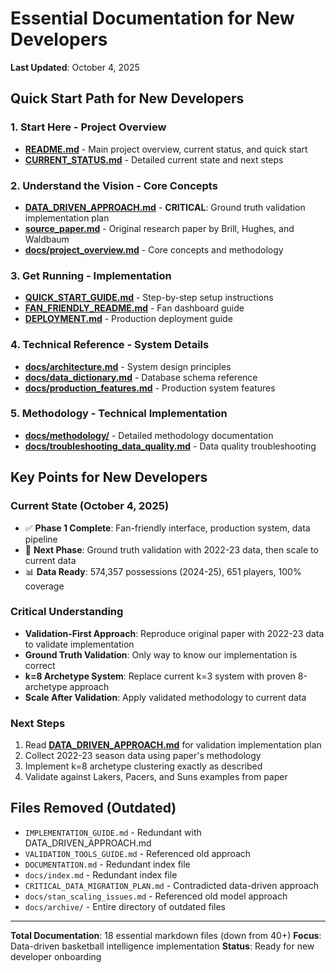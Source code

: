 # Essential Documentation for New Developers

**Last Updated**: October 4, 2025

## Quick Start Path for New Developers

### 1. **Start Here** - Project Overview
- **[README.md](README.md)** - Main project overview, current status, and quick start
- **[CURRENT_STATUS.md](CURRENT_STATUS.md)** - Detailed current state and next steps

### 2. **Understand the Vision** - Core Concepts  
- **[DATA_DRIVEN_APPROACH.md](DATA_DRIVEN_APPROACH.md)** - **CRITICAL**: Ground truth validation implementation plan
- **[source_paper.md](source_paper.md)** - Original research paper by Brill, Hughes, and Waldbaum
- **[docs/project_overview.md](docs/project_overview.md)** - Core concepts and methodology

### 3. **Get Running** - Implementation
- **[QUICK_START_GUIDE.md](QUICK_START_GUIDE.md)** - Step-by-step setup instructions
- **[FAN_FRIENDLY_README.md](FAN_FRIENDLY_README.md)** - Fan dashboard guide
- **[DEPLOYMENT.md](DEPLOYMENT.md)** - Production deployment guide

### 4. **Technical Reference** - System Details
- **[docs/architecture.md](docs/architecture.md)** - System design principles
- **[docs/data_dictionary.md](docs/data_dictionary.md)** - Database schema reference
- **[docs/production_features.md](docs/production_features.md)** - Production system features

### 5. **Methodology** - Technical Implementation
- **[docs/methodology/](docs/methodology/)** - Detailed methodology documentation
- **[docs/troubleshooting_data_quality.md](docs/troubleshooting_data_quality.md)** - Data quality troubleshooting

## Key Points for New Developers

### **Current State** (October 4, 2025)
- ✅ **Phase 1 Complete**: Fan-friendly interface, production system, data pipeline
- 🎯 **Next Phase**: Ground truth validation with 2022-23 data, then scale to current data
- 📊 **Data Ready**: 574,357 possessions (2024-25), 651 players, 100% coverage

### **Critical Understanding**
- **Validation-First Approach**: Reproduce original paper with 2022-23 data to validate implementation
- **Ground Truth Validation**: Only way to know our implementation is correct
- **k=8 Archetype System**: Replace current k=3 system with proven 8-archetype approach
- **Scale After Validation**: Apply validated methodology to current data

### **Next Steps**
1. Read **[DATA_DRIVEN_APPROACH.md](DATA_DRIVEN_APPROACH.md)** for validation implementation plan
2. Collect 2022-23 season data using paper's methodology
3. Implement k=8 archetype clustering exactly as described
4. Validate against Lakers, Pacers, and Suns examples from paper

## Files Removed (Outdated)
- `IMPLEMENTATION_GUIDE.md` - Redundant with DATA_DRIVEN_APPROACH.md
- `VALIDATION_TOOLS_GUIDE.md` - Referenced old approach
- `DOCUMENTATION.md` - Redundant index file
- `docs/index.md` - Redundant index file
- `CRITICAL_DATA_MIGRATION_PLAN.md` - Contradicted data-driven approach
- `docs/stan_scaling_issues.md` - Referenced old model approach
- `docs/archive/` - Entire directory of outdated files

---

**Total Documentation**: 18 essential markdown files (down from 40+)
**Focus**: Data-driven basketball intelligence implementation
**Status**: Ready for new developer onboarding
